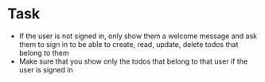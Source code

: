 # Task 

- If the user is not signed in, only show them a welcome message and ask them to sign in to 
    be able to create, read, update, delete todos that belong to them 
- Make sure that you show only the todos that belong to that user if the user is signed in